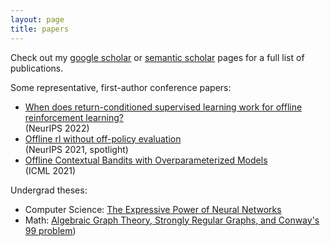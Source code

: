 ```yaml
---
layout: page
title: papers
---
```

Check out my [google scholar](https://scholar.google.com/citations?user=AmubonoAAAAJ&hl=en) or [semantic scholar](https://www.semanticscholar.org/author/David-Brandfonbrener/35402876) pages for a full list of publications.

Some representative, first-author conference papers:

- [When does return-conditioned supervised learning work for offline reinforcement learning?](https://arxiv.org/abs/2206.01079) \
(NeurIPS 2022)
- [Offline rl without off-policy evaluation](https://arxiv.org/abs/2106.08909)\
(NeurIPS 2021, spotlight)
- [Offline Contextual Bandits with Overparameterized Models](https://arxiv.org/abs/2006.15368)\
(ICML 2021)


Undergrad theses:

- Computer Science: [The Expressive Power of Neural Networks](/assets/papers/yale_cs_thesis.pdf)
- Math: [Algebraic Graph Theory, Strongly Regular Graphs, and Conway's 99 problem](/assets/papers/yale_math_thesis.pdf))

